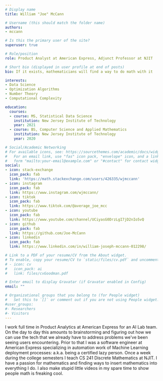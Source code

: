 ```yaml
---
# Display name
title: William "Joe" McCann

# Username (this should match the folder name)
authors:
- mccann

# Is this the primary user of the site?
superuser: true

# Role/position
role: Product Analyst at American Express, Adjunct Professor at NJIT

# Short bio (displayed in user profile at end of posts)
bio: If it exists, mathematicians will find a way to do math with it

interests:
- Data Science
- Optimization Algorithms
- Number Theory
- Computational Complexity

education:
  courses:
  - course: MS, Statistical Data Science
    institution: New Jersey Institute of Technology
    year: 2021
  - course: BS, Computer Science and Applied Mathematics
    institution: New Jersey Institute of Technology
    year: 2020

# Social/Academic Networking
# For available icons, see: https://sourcethemes.com/academic/docs/widgets/#icons
#   For an email link, use "fas" icon pack, "envelope" icon, and a link in the
#   form "mailto:your-email@example.com" or "#contact" for contact widget.
social:
- icon: stack-exchange
  icon_pack: fab
  link: 'https://math.stackexchange.com/users/426335/wjmccann'
- icon: instagram
  icon_pack: fab
  link: https://www.instagram.com/wjmccann/
- icon: tiktok
  icon_pack: fab
  link: https://www.tiktok.com/@average_joe_mcc
- icon: youtube
  icon_pack: fab
  link: https://www.youtube.com/channel/UCiyasG0DrzLgI7jD2nIo5vQ
- icon: github
  icon_pack: fab
  link: https://github.com/Joe-McCann
- icon: linkedin
  icon_pack: fab
  link: https://www.linkedin.com/in/william-joseph-mccann-012298/

# Link to a PDF of your resume/CV from the About widget.
# To enable, copy your resume/CV to `static/files/cv.pdf` and uncomment the lines below.
# - icon: cv
#   icon_pack: ai
#   link: files/cvGoodman.pdf

# Enter email to display Gravatar (if Gravatar enabled in Config)
email: ""

# Organizational groups that you belong to (for People widget)
#   Set this to `[]` or comment out if you are not using People widget.
#user_groups:
#- Researchers
#- Visitors
---
```


I work full time in Product Analytics at American Express for an AI Lab team. On the day to day this amounts to brainstorming and figuring out how we can use the tech that we already have to address problems we've been seeing users encountering. Prior to that I was a software engineer at American Express specializing in automation work of Machine Learning deployment processes: a.k.a. being a certified lazy person. Once a week during the college semesters I teach CS 241 Discrete Mathematics at NJIT. I have a passion for mathematics and finding ways to insert mathematics into everything I do. I also make stupid little videos in my spare time to show people math is freaking cool.
